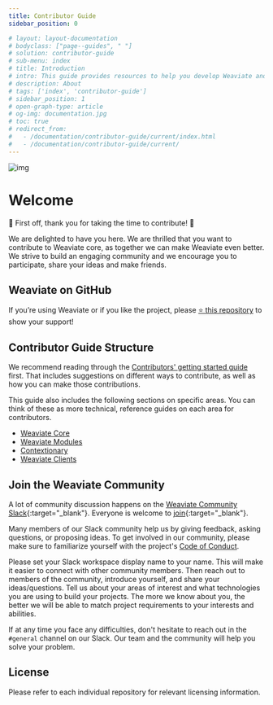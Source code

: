```yaml
---
title: Contributor Guide
sidebar_position: 0

# layout: layout-documentation
# bodyclass: ["page--guides", " "]
# solution: contributor-guide
# sub-menu: index
# title: Introduction
# intro: This guide provides resources to help you develop Weaviate and its related offerings.
# description: About
# tags: ['index', 'contributor-guide']
# sidebar_position: 1
# open-graph-type: article
# og-img: documentation.jpg
# toc: true
# redirect_from:
#   - /documentation/contributor-guide/current/index.html
#   - /documentation/contributor-guide/current/
---
```


![img](/img/contributor-guide/Weaviate.png)

# Welcome

🎉 First off, thank you for taking the time to contribute! 🎉

We are delighted to have you here. We are thrilled that you want to contribute to Weaviate core, as together we can make Weaviate even better. We strive to build an engaging community and we encourage you to participate, share your ideas and make friends.

##  Weaviate on GitHub

If you’re using Weaviate or if you like the project, please <a href="https://github.com/semi-technologies/weaviate">⭐ this repository</a>  to show your support!

## Contributor Guide Structure

We recommend reading through the [Contributors' getting started guide](./getting-started/index.html) first. That includes suggestions on different ways to contribute, as well as how you can make those contributions.

This guide also includes the following sections on specific areas. You can think of these as more technical, reference guides on each area for contributors.
- [Weaviate Core](./weaviate-core/index.html)
- [Weaviate Modules](./weaviate-module-system/index.html)
- [Contextionary](./contextionary/index.html)
- [Weaviate Clients](./weaviate-clients/index.html)

## Join the Weaviate Community

A lot of community discussion happens on the [Weaviate Community Slack](https://join.slack.com/t/weaviate/shared_invite/zt-goaoifjr-o8FuVz9b1HLzhlUfyfddhw){:target="_blank"}. Everyone is welcome to [join](https://join.slack.com/t/weaviate/shared_invite/zt-goaoifjr-o8FuVz9b1HLzhlUfyfddhw){:target="_blank"}.

Many members of our Slack community help us by giving feedback, asking questions, or proposing ideas. To get involved in our community, please make sure to familiarize yourself with the project's [Code of Conduct](https://www.semi.technology/playbooks/misc/code-of-conduct.html).

Please set your Slack workspace display name to your name. This will make it easier to connect with other community members. Then reach out to members of the community, introduce yourself, and share your ideas/questions. Tell us about your areas of interest and what technologies you are using to build your projects. The more we know about you, the better we will be able to match project requirements to your interests and abilities.

If at any time you face any difficulties, don't hesitate to reach out in the `#general` channel on our Slack. Our team and the community will help you solve your problem.

## License

Please refer to each individual repository for relevant licensing information.
